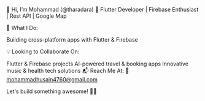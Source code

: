 👋 Hi, I’m Mohammad (@tharadara)
🚀 Flutter Developer | Firebase Enthusiast | Rest API | Google Map 

🔹 What I Do:

Building cross-platform apps with Flutter & Firebase

💡 Looking to Collaborate On:

Flutter & Firebase projects
AI-powered travel & booking apps
Innovative music & health tech solutions
📬 Reach Me At:
📩 mohammadhusain4760@gmail.com

Let's build something awesome! 🚀✨
